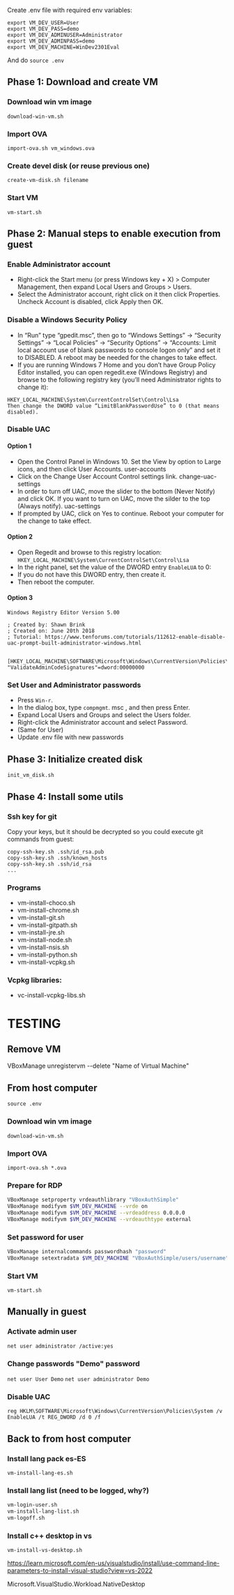 Create .env file with required env variables:
``` 
export VM_DEV_USER=User
export VM_DEV_PASS=demo
export VM_DEV_ADMINUSER=Administrator
export VM_DEV_ADMINPASS=demo
export VM_DEV_MACHINE=WinDev2301Eval
``` 
And do `source .env`

## Phase 1: Download and create VM
### Download win vm image
`download-win-vm.sh`
### Import OVA
`import-ova.sh vm_windows.ova`
### Create devel disk (or reuse previous one)
`create-vm-disk.sh filename`
### Start VM
`vm-start.sh`
## Phase 2: Manual steps to enable execution from guest
### Enable Administrator account
* Right-click the Start menu (or press Windows key + X) > Computer Management, then expand Local Users and Groups > Users.
* Select the Administrator account, right click on it then click Properties. Uncheck Account is disabled, click Apply then OK.
### Disable a Windows Security Policy
* In “Run” type “gpedit.msc”, then go to “Windows Settings” -> “Security Settings” -> “Local Policies” -> “Security Options” -> “Accounts: Limit local account use of blank passwords to console logon only” and set it to DISABLED. A reboot may be needed for the changes to take effect.
* If you are running Windows 7 Home and you don’t have Group Policy Editor installed, you can open regedit.exe (Windows Registry) and browse to the following registry key (you’ll need Administrator rights to change it):
```
HKEY_LOCAL_MACHINE\System\CurrentControlSet\Control\Lsa
Then change the DWORD value “LimitBlankPasswordUse” to 0 (that means disabled).
```
### Disable UAC
#### Option 1
* Open the Control Panel in Windows 10. Set the View by option to Large icons, and then click User Accounts.
user-accounts
* Click on the Change User Account Control settings link.
change-uac-settings
* In order to turn off UAC, move the slider to the bottom (Never Notify) and click OK. If you want to turn on UAC, move the silder to the top (Always notify).
uac-settings
* If prompted by UAC, click on Yes to continue. Reboot your computer for the change to take effect.
#### Option 2
* Open Regedit and browse to this registry location: `HKEY_LOCAL_MACHINE\System\CurrentControlSet\Control\Lsa`
* In the right panel, set the value of the DWORD entry `EnableLUA` to 0:
* If you do not have this DWORD entry, then create it.
* Then reboot the computer.
#### Option 3
```
Windows Registry Editor Version 5.00

; Created by: Shawn Brink
; Created on: June 20th 2018
; Tutorial: https://www.tenforums.com/tutorials/112612-enable-disable-uac-prompt-built-administrator-windows.html


[HKEY_LOCAL_MACHINE\SOFTWARE\Microsoft\Windows\CurrentVersion\Policies\System]
"ValidateAdminCodeSignatures"=dword:00000000
```
### Set User and Administrator passwords
* Press `Win-r`.
* In the dialog box, type `compmgmt`. msc , and then press Enter.
* Expand Local Users and Groups and select the Users folder.
* Right-click the Administrator account and select Password.
* (Same for User)
* Update .env file with new passwords

## Phase 3: Initialize created disk
`init_vm_disk.sh`

## Phase 4: Install some utils
### Ssh key for git
Copy your keys, but it should be decrypted so you could execute git commands from guest:
```
copy-ssh-key.sh .ssh/id_rsa.pub
copy-ssh-key.sh .ssh/known_hosts
copy-ssh-key.sh .ssh/id_rsa 
...
```
### Programs
* vm-install-choco.sh
* vm-install-chrome.sh
* vm-install-git.sh
* vm-install-gitpath.sh
* vm-install-jre.sh
* vm-install-node.sh
* vm-install-nsis.sh
* vm-install-python.sh
* vm-install-vcpkg.sh
### Vcpkg libraries:
* vc-install-vcpkg-libs.sh







# TESTING
## Remove VM
VBoxManage unregistervm --delete "Name of Virtual Machine"
## From host computer
`source .env`
### Download win vm image
`download-win-vm.sh`
### Import OVA
`import-ova.sh *.ova`
### Prepare for RDP
```bash
VBoxManage setproperty vrdeauthlibrary "VBoxAuthSimple"
VBoxManage modifyvm $VM_DEV_MACHINE --vrde on
VBoxManage modifyvm $VM_DEV_MACHINE --vrdeaddress 0.0.0.0
VBoxManage modifyvm $VM_DEV_MACHINE --vrdeauthtype external
```
### Set password for user
```bash
VBoxManage internalcommands passwordhash "password"
VBoxManage setextradata $VM_DEV_MACHINE "VBoxAuthSimple/users/username" previous hash
```
### Start VM
`vm-start.sh`

## Manually in guest
### Activate admin user
`net user administrator /active:yes`
### Change passwords "Demo" password
`net user User Demo`
`net user administrator Demo`
### Disable UAC
`reg HKLM\SOFTWARE\Microsoft\Windows\CurrentVersion\Policies\System /v EnableLUA /t REG_DWORD /d 0 /f`

## Back to from host computer
### Install lang pack es-ES
`vm-install-lang-es.sh`
### Install lang list (need to be logged, why?)
```bash
vm-login-user.sh
vm-install-lang-list.sh
vm-logoff.sh
```
### Install c++ desktop in vs
`vm-install-vs-desktop.sh`



https://learn.microsoft.com/en-us/visualstudio/install/use-command-line-parameters-to-install-visual-studio?view=vs-2022

Microsoft.VisualStudio.Workload.NativeDesktop
